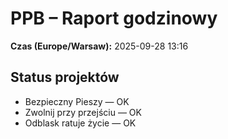 # PPB – Raport godzinowy
**Czas (Europe/Warsaw):** 2025-09-28 13:16

## Status projektów
- Bezpieczny Pieszy — OK
- Zwolnij przy przejściu — OK
- Odblask ratuje życie — OK

